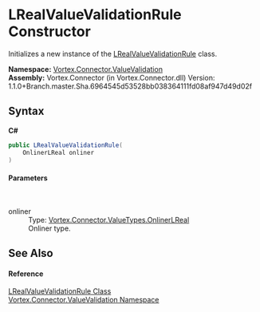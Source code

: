 # LRealValueValidationRule Constructor 
 

Initializes a new instance of the <a href="T_Vortex_Connector_ValueValidation_LRealValueValidationRule.md">LRealValueValidationRule</a> class.

**Namespace:**&nbsp;<a href="N_Vortex_Connector_ValueValidation.md">Vortex.Connector.ValueValidation</a><br />**Assembly:**&nbsp;Vortex.Connector (in Vortex.Connector.dll) Version: 1.1.0+Branch.master.Sha.6964545d53528bb038364111fd08af947d49d02f

## Syntax

**C#**<br />
``` C#
public LRealValueValidationRule(
	OnlinerLReal onliner
)
```


#### Parameters
&nbsp;<dl><dt>onliner</dt><dd>Type: <a href="T_Vortex_Connector_ValueTypes_OnlinerLReal.md">Vortex.Connector.ValueTypes.OnlinerLReal</a><br />Onliner type.</dd></dl>

## See Also


#### Reference
<a href="T_Vortex_Connector_ValueValidation_LRealValueValidationRule.md">LRealValueValidationRule Class</a><br /><a href="N_Vortex_Connector_ValueValidation.md">Vortex.Connector.ValueValidation Namespace</a><br />